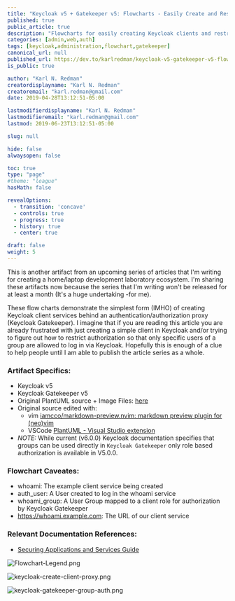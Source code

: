 ```yaml
---
title: "Keycloak v5 + Gatekeeper v5: Flowcharts - Easily Create and Restrict an Isolated (IODC) Client Service by Group-Role"
published: true
public_article: true
description: "Flowcharts for easily creating Keycloak clients and restricting authorization to user groups."
categories: [admin,web,auth]
tags: [keycloak,administration,flowchart,gatekeeper]
canonical_url: null
published_url: https://dev.to/karlredman/keycloak-v5-gatekeeper-v5-flowcharts-easily-create-and-restrict-an-isolated-iodc-client-service-by-group-role-53h4
is_public: true

author: "Karl N. Redman"
creatordisplayname: "Karl N. Redman"
creatoremail: "karl.redman@gmail.com"
date: 2019-04-28T13:12:51-05:00

lastmodifierdisplayname: "Karl N. Redman"
lastmodifieremail: "karl.redman@gmail.com"
lastmod: 2019-06-23T13:12:51-05:00

slug: null

hide: false
alwaysopen: false

toc: true
type: "page"
#theme: "league"
hasMath: false

revealOptions:
  - transition: 'concave'
  - controls: true
  - progress: true
  - history: true
  - center: true

draft: false
weight: 5
---
```



This is another artifact from an upcoming series of articles that I'm writing for creating a home/laptop development laboratory ecosystem. I'm sharing these artifacts now because the series that I'm writing won't be released for at least a month (It's a huge undertaking -for me).

These flow charts demonstrate the simplest form (IMHO) of creating Keycloak client services behind an authentication/authorization proxy (Keycloak Gatekeeper). I imagine that if you are reading this article you are already frustrated with just creating a simple client in Keycloak and/or trying to figure out how to restrict authorization so that only specific users of a group are allowed to log in via Keycloak. Hopefully this is enough of a clue to help people until I am able to publish the article series as a whole.

### Artifact Specifics:

* Keycloak v5
* Keycloak Gatekeeper v5
* Original PlantUML source + Image Files: [here](https://github.com/karlredman/My-Articles/tree/master/Artifacts/keycloak-flowcharts/simple-isolated-iodc-proxied-group)
* Original source edited with:
  * vim [iamcco/markdown-preview.nvim: markdown preview plugin for (neo)vim](https://github.com/iamcco/markdown-preview.nvim)
  * VSCode [PlantUML - Visual Studio extension](https://marketplace.visualstudio.com/items?itemName=jebbs.plantuml)
* *NOTE:* While current (v6.0.0) Keycloak documentation specifies that groups can be used directly in `Keycloak Gatekeeper` only role based authorization is available in V5.0.0.



### Flowchart Caveates:

* whoami: The example client service being created
* auth_user: A User created to log in the whoami service
* whoami_group: A User Group mapped to a client role for authorization by Keycloak Gatekeeper
* https://whoami.example.com: The URL of our client service

### Relevant Documentation References:

  * [Securing Applications and Services Guide](https://www.keycloak.org/docs/latest/securing_apps/index.html#_keycloak_generic_adapter)

![Flowchart-Legend.png](https://raw.githubusercontent.com/karlredman/My-Articles/master/Artifacts/keycloak-flowcharts/simple-isolated-iodc-proxied-group/Flowchart-Legend.png)

![keycloak-create-client-proxy.png](https://raw.githubusercontent.com/karlredman/My-Articles/master/Artifacts/keycloak-flowcharts/simple-isolated-iodc-proxied-group/keycloak-create-client-proxy.png)

![keycloak-gatekeeper-group-auth.png](https://raw.githubusercontent.com/karlredman/My-Articles/master/Artifacts/keycloak-flowcharts/simple-isolated-iodc-proxied-group/keycloak-gatekeeper-group-auth.png)


